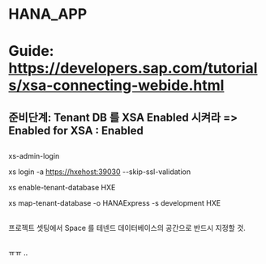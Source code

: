 # HANA_APP
# Guide: https://developers.sap.com/tutorials/xsa-connecting-webide.html

## 준비단계: Tenant DB 를 XSA Enabled 시켜라 => Enabled for XSA : Enabled
##
xs-admin-login

xs login -a <https://hxehost:39030> --skip-ssl-validation

xs enable-tenant-database HXE

xs map-tenant-database -o HANAExpress -s development HXE

##
##
##
프로젝트 셋팅에서 Space 를 테넨드 데이터베이스의 공간으로 반드시 지정할 것.

## 
ㅠㅠ
..

